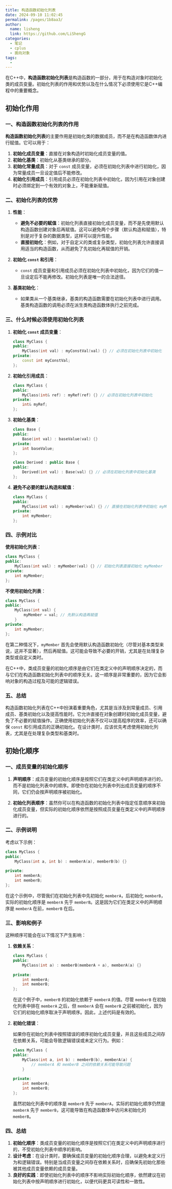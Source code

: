 ```yaml
---
title: 构造函数初始化列表
date: 2024-09-10 11:02:45
permalink: /pages/1b8aa3/
author: 
  name: lisheng
  link: https://github.com/LiShengG
categories: 
  - 笔记
  - cplus
  - 面向对象
tags: 
  - 
---
```

在C++中，**构造函数初始化列表**是构造函数的一部分，用于在构造对象时初始化类的成员变量。初始化列表的作用和优势以及在什么情况下必须使用它是C++编程中的重要概念。


## 初始化作用

### 一、构造函数初始化列表的作用

**构造函数初始化列表**的主要作用是初始化类的数据成员，而不是在构造函数体内进行赋值。它可以用于：

1. **初始化成员变量**：直接在对象构造时初始化成员变量的值。
2. **初始化基类**：初始化从基类继承的部分。
3. **初始化常量成员**：对于 `const` 成员变量，必须在初始化列表中进行初始化，因为常量成员一旦设定值后不能修改。
4. **初始化引用成员**：引用成员必须在初始化列表中初始化，因为引用在对象创建时必须绑定到一个有效的对象上，不能重新赋值。

### 二、初始化列表的优势

1. **性能**：
   - **避免不必要的赋值**：初始化列表直接初始化成员变量，而不是先使用默认构造函数创建对象后再赋值。这可以避免两个步骤（默认构造和赋值），特别是对于复杂的数据类型，这样可以提升性能。
   - **直接初始化**：例如，对于自定义的类或复杂类型，初始化列表允许直接调用适当的构造函数，从而避免了先初始化再赋值的开销。

2. **初始化 `const` 和引用**：
   - `const` 成员变量和引用成员必须在初始化列表中初始化，因为它们的值一旦设定后不能再修改。初始化列表是唯一的合法途径。

3. **基类初始化**：
   - 如果类从一个基类继承，基类的构造函数需要在初始化列表中进行调用。基类构造函数的调用必须在派生类构造函数体执行之前完成。

### 三、什么时候必须使用初始化列表

1. **初始化 `const` 成员变量**：

   ```cpp
   class MyClass {
   public:
       MyClass(int val) : myConstVal(val) {} // 必须在初始化列表中初始化
   private:
       const int myConstVal;
   };
   ```

2. **初始化引用成员**：

   ```cpp
   class MyClass {
   public:
       MyClass(int& ref) : myRef(ref) {} // 必须在初始化列表中初始化
   private:
       int& myRef;
   };
   ```

3. **初始化基类**：

   ```cpp
   class Base {
   public:
       Base(int val) : baseValue(val) {}
   private:
       int baseValue;
   };

   class Derived : public Base {
   public:
       Derived(int val) : Base(val) {} // 必须在初始化列表中初始化基类
   };
   ```

4. **避免不必要的默认构造和赋值**：

   ```cpp
   class MyClass {
   public:
       MyClass(int val) : myMember(val) {} // 直接在初始化列表中初始化 myMember
   private:
       int myMember;
   };
   ```

### 四、示例对比

**使用初始化列表**：

```cpp
class MyClass {
public:
    MyClass(int val) : myMember(val) {} // 初始化列表直接初始化 myMember
private:
    int myMember;
};
```

**不使用初始化列表**：

```cpp
class MyClass {
public:
    MyClass(int val) {
        myMember = val; // 先默认构造再赋值
    }
private:
    int myMember;
};
```

在第二种情况下，`myMember` 首先会使用默认构造函数初始化（尽管对基本类型来说，这并不显著），然后再赋值。这可能会导致不必要的开销，尤其是在处理复杂类型或自定义类时。







在C++中，类成员变量的初始化顺序是由它们在类定义中的声明顺序决定的，而与它们在构造函数初始化列表中的顺序无关。这一顺序是非常重要的，因为它会影响对象的构造过程及可能的逻辑错误。


### 五、总结

构造函数初始化列表在C++中扮演着重要角色，尤其是当涉及到常量成员、引用成员、基类初始化以及提高性能时。它允许直接在对象创建时初始化成员变量，避免了不必要的赋值操作。正确使用初始化列表不仅可以提高程序的效率，还可以确保 `const` 和引用成员的正确初始化。在设计类时，应该优先考虑使用初始化列表，尤其是在处理复杂类型和基类时。

## 初始化顺序

### 一、成员变量的初始化顺序

1. **声明顺序**：成员变量的初始化顺序是按照它们在类定义中的声明顺序进行的，而不是初始化列表中的顺序。即使你在初始化列表中列出成员变量的顺序不同，它们仍会按声明顺序被初始化。

2. **初始化列表顺序**：虽然你可以在构造函数的初始化列表中指定任意顺序来初始化成员变量，但实际的初始化顺序依然是按照成员变量在类定义中的声明顺序进行的。

### 二、示例说明

考虑以下示例：

```cpp
class MyClass {
public:
    MyClass(int a, int b) : memberA(a), memberB(b) {}
    
private:
    int memberA;
    int memberB;
};
```

在这个示例中，尽管我们在初始化列表中先初始化 `memberA`，后初始化 `memberB`，实际的初始化顺序是 `memberA` 先于 `memberB`。这是因为它们在类定义中的声明顺序是 `memberA` 在前，`memberB` 在后。

### 三、影响和例子

这种顺序可能会在以下情况下产生影响：

1. **依赖关系**：

   ```cpp
   class MyClass {
   public:
       MyClass(int a) : memberB(memberA + a), memberA(a) {}
       
   private:
       int memberA;
       int memberB;
   };
   ```

   在这个例子中，`memberB` 的初始化依赖于 `memberA` 的值。尽管 `memberB` 在初始化列表中排在 `memberA` 之后，但 `memberA` 会在 `memberB` 之前被初始化，因为它们的初始化顺序取决于声明顺序。因此，上述代码是有效的。

2. **初始化错误**：

   如果你在初始化列表中按照错误的顺序初始化成员变量，并且这些成员之间存在依赖关系，可能会导致逻辑错误或未定义行为。例如：

   ```cpp
   class MyClass {
   public:
       MyClass(int a, int b) : memberB(b), memberA(a) {
           // memberA 和 memberB 之间的依赖关系可能导致问题
       }
       
   private:
       int memberA;
       int memberB;
   };
   ```

   虽然初始化列表中的顺序是 `memberB` 先于 `memberA`，实际的初始化顺序仍然是 `memberA` 先于 `memberB`，这可能导致在构造函数体中访问未初始化的 `memberB`。

### 四、总结

1. **初始化顺序**：类成员变量的初始化顺序是按照它们在类定义中的声明顺序进行的，不受初始化列表中顺序的影响。
2. **设计考虑**：在设计类时，要确保成员变量的初始化顺序合理，以避免未定义行为和逻辑错误。特别是当成员变量之间存在依赖关系时，应确保先初始化那些被其他成员变量依赖的成员变量。
3. **良好的实践**：即使初始化列表中的顺序不影响实际初始化顺序，依然建议在初始化列表中按声明顺序进行初始化，以便代码更具可读性和一致性。




